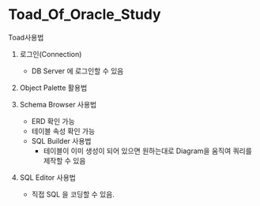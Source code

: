 # Toad_Of_Oracle_Study

Toad사용법

1. 로그인(Connection)
   - DB Server 에 로그인할 수 있음

2. Object Palette 활용법

3. Schema Browser 사용법
   - ERD 확인 가능
   - 테이블 속성 확인 가능
   - SQL Builder 사용법
     - 테이블이 이미 생성이 되어 있으면 원하는대로 Diagram을 움직여 쿼리를 제작할 수 있음

4. SQL Editor 사용법
   - 직접 SQL 을 코딩할 수 있음.
